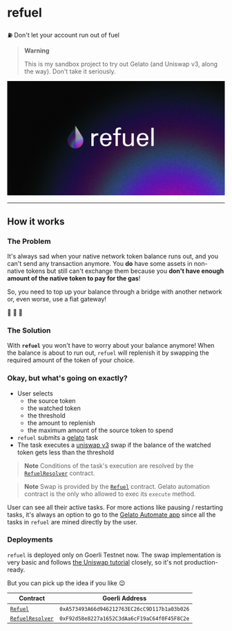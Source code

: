 # refuel
⛽ Don't let your account run out of fuel

> **Warning**
>
> This is my sandbox project to try out Gelato (and Uniswap v3, along the way). Don't take it seriously.

![refuel cover](./app/public/img/cover.jpg)

---

## How it works

### The Problem

It's always sad when your native network token balance runs out, and you can't send any transaction anymore. You **do** have some assets in non-native tokens but still can't exchange them because you **don't have enough amount of the native token to pay for the gas**!

So, you need to top up your balance through a bridge with another network or, even worse, use a fiat gateway!

🤯 🤯 🤯


### The Solution

With **`refuel`** you won't have to worry about your balance anymore! When the balance is about to run out, `refuel` will replenish it by swapping the required amount of the token of your choice.


### Okay, but what's going on exactly?

- User selects
  - the source token
  - the watched token
  - the threshold
  - the amount to replenish
  - the maximum amount of the source token to spend
- `refuel` submits a [gelato](https://www.gelato.network/automate) task
- The task executes a [uniswap v3](https://uniswap.org/) swap if the balance of the watched token gets less than the threshold

> **Note** Conditions of the task's execution are resolved by the [`RefuelResolver`](./contracts/contracts/RefuelResolver.sol) contract.

> **Note** Swap is provided by the [`Refuel`](./contracts/contracts/Refuel.sol) contract. Gelato automation contract is the only who allowed to exec its `execute` method.

User can see all their active tasks.
For more actions like pausing / restarting tasks, it's always an option to go to the [Gelato Automate app](https://app.gelato.network/task/) since all the tasks in `refuel` are mined directly by the user.


### Deployments

`refuel` is deployed only on Goerli Testnet now. The swap implementation is very basic and follows [the Uniswap tutorial](https://docs.uniswap.org/contracts/v3/guides/swaps/single-swaps) closely, so it's not production-ready.

But you can pick up the idea if you like 😉

| Contract | Goerli Address |
| --- | --- |
| [`Refuel`](./contracts/contracts/Refuel.sol) | `0xA573493A66d946212763EC26cC9D117b1a03b026` |
| [`RefuelResolver`](./contracts/contracts/RefuelResolver.sol) | `0xF92d58e8227a1652C3dAa6cF19aC64f0F45F8C2e` |
